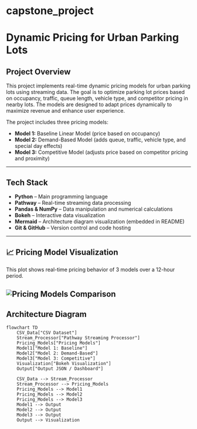 # capstone_project

# Dynamic Pricing for Urban Parking Lots

## Project Overview

This project implements real-time dynamic pricing models for urban parking lots using streaming data. The goal is to optimize parking lot prices based on occupancy, traffic, queue length, vehicle type, and competitor pricing in nearby lots. The models are designed to adapt prices dynamically to maximize revenue and enhance user experience.

The project includes three pricing models:
- **Model 1:** Baseline Linear Model (price based on occupancy)
- **Model 2:** Demand-Based Model (adds queue, traffic, vehicle type, and special day effects)
- **Model 3:** Competitive Model (adjusts price based on competitor pricing and proximity)

--------------------------------------------------------------------------------------------------------------------------------------------------------------------

## Tech Stack

- **Python** – Main programming language
- **Pathway** – Real-time streaming data processing
- **Pandas & NumPy** – Data manipulation and numerical calculations
- **Bokeh** – Interactive data visualization
- **Mermaid** – Architecture diagram visualization (embedded in README)
- **Git & GitHub** – Version control and code hosting

--------------------------------------------------------------------------------------------------------------------------------------------------------------------
## 📈 Pricing Model Visualization

This plot shows real-time pricing behavior of 3 models over a 12-hour period.

![Pricing Models Comparison](assets/pricing_models_plot.png)
--------------------------------------------------------------------------------------------------------------------------------------------------------------------

## Architecture Diagram

```mermaid
flowchart TD
    CSV_Data["CSV Dataset"]
    Stream_Processor["Pathway Streaming Processor"]
    Pricing_Models["Pricing Models"]
    Model1["Model 1: Baseline"]
    Model2["Model 2: Demand-Based"]
    Model3["Model 3: Competitive"]
    Visualization["Bokeh Visualization"]
    Output["Output JSON / Dashboard"]

    CSV_Data --> Stream_Processor
    Stream_Processor --> Pricing_Models
    Pricing_Models --> Model1
    Pricing_Models --> Model2
    Pricing_Models --> Model3
    Model1 --> Output
    Model2 --> Output
    Model3 --> Output
    Output --> Visualization
